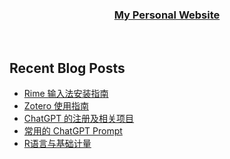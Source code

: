 
</div>  
  

### <div align="center">[My Personal Website](http://www.walton.host)</div>  


<br/>  

## Recent Blog Posts  
<!-- BLOG-POST-LIST:START -->
- [Rime 输入法安装指南](https://walton.host/article/other-005)
- [Zotero 使用指南](https://walton.host/article/zotero)
- [ChatGPT 的注册及相关项目](https://walton.host/article/other-004)
- [常用的 ChatGPT Prompt](https://walton.host/article/other-003)
- [R语言与基础计量](https://walton.host/article/r-004)
<!-- BLOG-POST-LIST:END -->  

